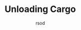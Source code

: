 ---
media: "videos/rounds/round_1/unloading_cargo.mp4"
media_type: video
title: Unloading Cargo
author: [rsod]
desc: The crew begin to unload the <i>NSS Intrepid's</i> cargo bay just as a snow alert is issued.
---